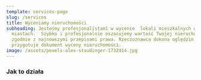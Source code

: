 ```yaml
---
template: services-page
slug: /services
title: Wyceniamy nieruchomości
subheading: Jesteśmy profesjonalistami w wycenie  lokali mieszkalnych w dużych
  miastach.  Szybko i profesjonalnie oszacujemy wartość Twojej nieruchomości
  zgodnie z najnowszymi przepisami prawa. Rzeczoznawca dokona oględzin i
  przygotuje dokument wyceny nieruchomości.
image: /assets/pexels-alex-staudinger-1732414.jpg
---
```

### Jak to działa
